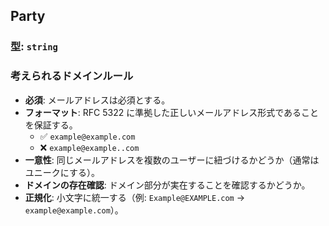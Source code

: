 ## **Party**

### **型:** `string`

### **考えられるドメインルール**

- **必須**: メールアドレスは必須とする。
- **フォーマット**: RFC 5322 に準拠した正しいメールアドレス形式であることを保証する。
  - ✅ `example@example.com`
  - ❌ `example@example..com`
- **一意性**: 同じメールアドレスを複数のユーザーに紐づけるかどうか（通常はユニークにする）。
- **ドメインの存在確認**: ドメイン部分が実在することを確認するかどうか。
- **正規化**: 小文字に統一する（例: `Example@EXAMPLE.com` → `example@example.com`）。

